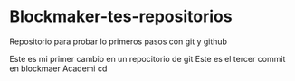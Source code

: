 # Blockmaker-tes-repositorios
Repositorio para probar lo primeros pasos con git y github

Este es mi primer cambio en un repocitorio de git
Este es el tercer commit en blockmaer Academi cd